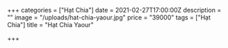 +++
categories = ["Hạt Chia"]
date = 2021-02-27T17:00:00Z
description = ""
image = "/uploads/hat-chia-yaour.jpg"
price = "39000"
tags = ["Hạt Chia"]
title = "Hạt Chia Yaour"

+++
